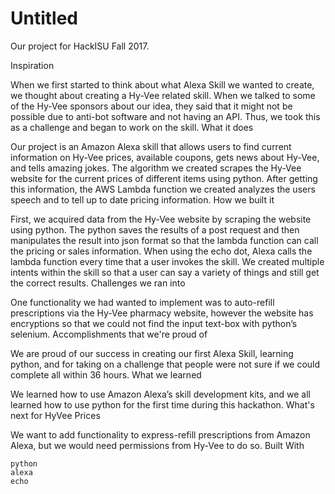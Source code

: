  # Untitled 
Our project for HackISU Fall 2017. 


Inspiration

When we first started to think about what Alexa Skill we wanted to create, we thought about creating a Hy-Vee related skill. When we talked to some of the Hy-Vee sponsors about our idea, they said that it might not be possible due to anti-bot software and not having an API. Thus, we took this as a challenge and began to work on the skill.
What it does

Our project is an Amazon Alexa skill that allows users to find current information on Hy-Vee prices, available coupons, gets news about Hy-Vee, and tells amazing jokes. The algorithm we created scrapes the Hy-Vee website for the current prices of different items using python. After getting this information, the AWS Lambda function we created analyzes the users speech and to tell up to date pricing information.
How we built it

First, we acquired data from the Hy-Vee website by scraping the website using python. The python saves the results of a post request and then manipulates the result into json format so that the lambda function can call the pricing or sales information. When using the echo dot, Alexa calls the lambda function every time that a user invokes the skill. We created multiple intents within the skill so that a user can say a variety of things and still get the correct results.
Challenges we ran into

One functionality we had wanted to implement was to auto-refill prescriptions via the Hy-Vee pharmacy website, however the website has encryptions so that we could not find the input text-box with python’s selenium.
Accomplishments that we're proud of

We are proud of our success in creating our first Alexa Skill, learning python, and for taking on a challenge that people were not sure if we could complete all within 36 hours.
What we learned

We learned how to use Amazon Alexa’s skill development kits, and we all learned how to use python for the first time during this hackathon.
What's next for HyVee Prices

We want to add functionality to express-refill prescriptions from Amazon Alexa, but we would need permissions from Hy-Vee to do so.
Built With

    python
    alexa
    echo
 
